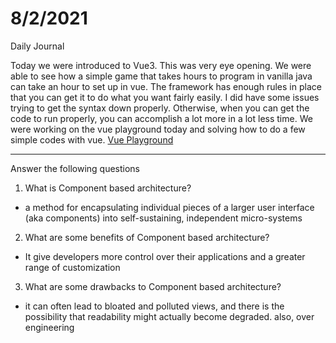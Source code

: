# 8/2/2021

Daily Journal

Today we were introduced to Vue3. This was very eye opening. We were able to see how a simple game that takes hours to program in vanilla java can take an hour to set up in vue. The framework has enough rules in place that you can get it to do what you want fairly easily. I did have some issues trying to get the syntax down properly. Otherwise, when you can get the code to run properly, you can accomplish a lot more in a lot less time. We were working on the vue playground today and solving how to do a few simple codes with vue. [Vue Playground](https://github.com/ChesterJGreen/vue-playground)

---
Answer the following questions
1. What is Component based architecture?
- a method for encapsulating individual pieces of a larger user interface (aka components) into self-sustaining, independent micro-systems
2. What are some benefits of Component based architecture?
- It give developers more control over their applications and a greater range of customization
3. What are some drawbacks to Component based architecture?
- it can often lead to bloated and polluted views, and there is the possibility that readability might actually become degraded. also, over engineering